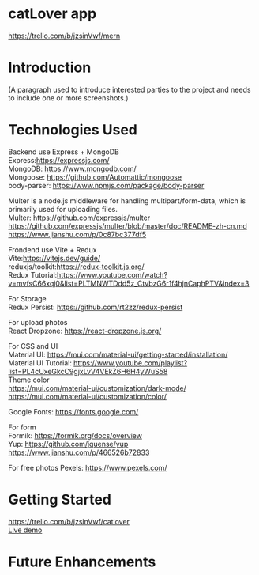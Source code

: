 # catLover app

https://trello.com/b/jzsinVwf/mern

# Introduction

(A paragraph used to introduce interested parties to the project and needs to include one or more screenshots.)

# Technologies Used

Backend use Express + MongoDB <br/>
Express:https://expressjs.com/ <br/>
MongoDB: https://www.mongodb.com/ <br/>
Mongoose: https://github.com/Automattic/mongoose <br/>
body-parser: https://www.npmjs.com/package/body-parser <br/>

Multer is a node.js middleware for handling multipart/form-data, which is primarily used for uploading files.<br/>
Multer: https://github.com/expressjs/multer <br/>
https://github.com/expressjs/multer/blob/master/doc/README-zh-cn.md <br/>
https://www.jianshu.com/p/0c87bc377df5 <br/>

Frondend use Vite + Redux <br/>
Vite:https://vitejs.dev/guide/ <br/>
reduxjs/toolkit:https://redux-toolkit.js.org/ <br/>
Redux Tutorial:https://www.youtube.com/watch?v=mvfsC66xqj0&list=PLTMNWTDdd5z_CtvbzG6r1f4hjnCaphPTV&index=3 <br/>

For Storage <br/>
Redux Persist: https://github.com/rt2zz/redux-persist <br/>

For upload photos <br/>
React Dropzone: https://react-dropzone.js.org/ <br/>

For CSS and UI <br/>
Material UI: https://mui.com/material-ui/getting-started/installation/ <br/>
Material UI Tutorial: https://www.youtube.com/playlist?list=PL4cUxeGkcC9gjxLvV4VEkZ6H6H4yWuS58 <br/>
Theme color <br/>
https://mui.com/material-ui/customization/dark-mode/ <br/>
https://mui.com/material-ui/customization/color/ <br/>

Google Fonts: https://fonts.google.com/ <br/>

For form <br/>
Formik: https://formik.org/docs/overview <br/>
Yup: https://github.com/jquense/yup <br/>
https://www.jianshu.com/p/466526b72833 <br/>

For free photos
Pexels: https://www.pexels.com/ <br/>

# Getting Started

https://trello.com/b/jzsinVwf/catlover <br/>
<a href="" target="_blank">Live demo</a>

# Future Enhancements
